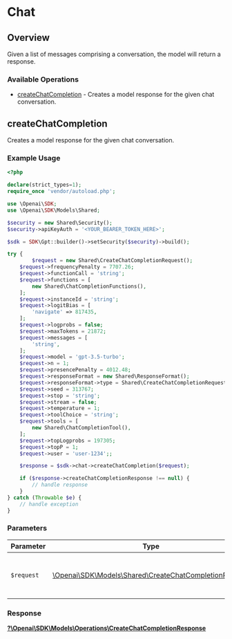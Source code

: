 # Chat


## Overview

Given a list of messages comprising a conversation, the model will return a response.

### Available Operations

* [createChatCompletion](#createchatcompletion) - Creates a model response for the given chat conversation.

## createChatCompletion

Creates a model response for the given chat conversation.

### Example Usage

```php
<?php

declare(strict_types=1);
require_once 'vendor/autoload.php';

use \Openai\SDK;
use \Openai\SDK\Models\Shared;

$security = new Shared\Security();
$security->apiKeyAuth = '<YOUR_BEARER_TOKEN_HERE>';

$sdk = SDK\Gpt::builder()->setSecurity($security)->build();

try {
        $request = new Shared\CreateChatCompletionRequest();
    $request->frequencyPenalty = 7707.26;
    $request->functionCall = 'string';
    $request->functions = [
        new Shared\ChatCompletionFunctions(),
    ];
    $request->instanceId = 'string';
    $request->logitBias = [
        'navigate' => 817435,
    ];
    $request->logprobs = false;
    $request->maxTokens = 21872;
    $request->messages = [
        'string',
    ];
    $request->model = 'gpt-3.5-turbo';
    $request->n = 1;
    $request->presencePenalty = 4012.48;
    $request->responseFormat = new Shared\ResponseFormat();
    $request->responseFormat->type = Shared\CreateChatCompletionRequestType::JsonObject;
    $request->seed = 313767;
    $request->stop = 'string';
    $request->stream = false;
    $request->temperature = 1;
    $request->toolChoice = 'string';
    $request->tools = [
        new Shared\ChatCompletionTool(),
    ];
    $request->topLogprobs = 197305;
    $request->topP = 1;
    $request->user = 'user-1234';;

    $response = $sdk->chat->createChatCompletion($request);

    if ($response->createChatCompletionResponse !== null) {
        // handle response
    }
} catch (Throwable $e) {
    // handle exception
}
```

### Parameters

| Parameter                                                                                                   | Type                                                                                                        | Required                                                                                                    | Description                                                                                                 |
| ----------------------------------------------------------------------------------------------------------- | ----------------------------------------------------------------------------------------------------------- | ----------------------------------------------------------------------------------------------------------- | ----------------------------------------------------------------------------------------------------------- |
| `$request`                                                                                                  | [\Openai\SDK\Models\Shared\CreateChatCompletionRequest](../../Models/Shared/CreateChatCompletionRequest.md) | :heavy_check_mark:                                                                                          | The request object to use for the request.                                                                  |


### Response

**[?\Openai\SDK\Models\Operations\CreateChatCompletionResponse](../../Models/Operations/CreateChatCompletionResponse.md)**

